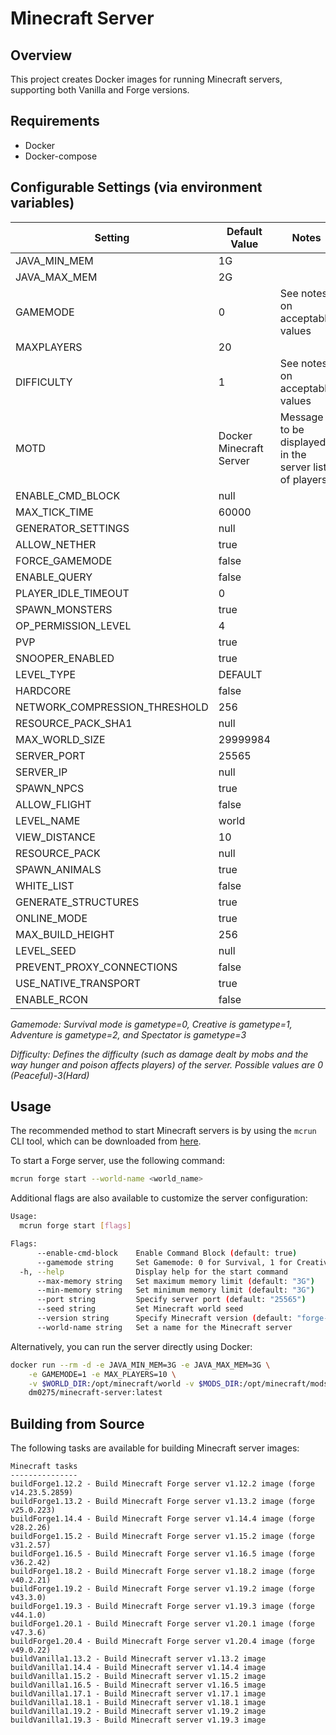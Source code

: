 # Minecraft Server

## Overview
This project creates Docker images for running Minecraft servers, supporting both Vanilla and Forge versions.

## Requirements
* Docker
* Docker-compose

## Configurable Settings (via environment variables)
| Setting                       | Default Value           | Notes                                                  |
|-------------------------------|-------------------------|--------------------------------------------------------|
| JAVA_MIN_MEM                  | 1G                      |                                                        |
| JAVA_MAX_MEM                  | 2G                      |                                                        |
| GAMEMODE                      | 0                       | See notes on acceptable values                         |
| MAXPLAYERS                    | 20                      |                                                        |
| DIFFICULTY                    | 1                       | See notes on acceptable values                         |
| MOTD                          | Docker Minecraft Server | Message to be displayed in the server list of players. |
| ENABLE_CMD_BLOCK              | null                    |                                                        |
| MAX_TICK_TIME                 | 60000                   |                                                        |
| GENERATOR_SETTINGS            | null                    |                                                        |
| ALLOW_NETHER                  | true                    |                                                        |
| FORCE_GAMEMODE                | false                   |                                                        |
| ENABLE_QUERY                  | false                   |                                                        |
| PLAYER_IDLE_TIMEOUT           | 0                       |                                                        |
| SPAWN_MONSTERS                | true                    |                                                        |
| OP_PERMISSION_LEVEL           | 4                       |                                                        |
| PVP                           | true                    |                                                        |
| SNOOPER_ENABLED               | true                    |                                                        |
| LEVEL_TYPE                    | DEFAULT                 |                                                        |
| HARDCORE                      | false                   |                                                        |
| NETWORK_COMPRESSION_THRESHOLD | 256                     |                                                        |
| RESOURCE_PACK_SHA1            | null                    |                                                        |
| MAX_WORLD_SIZE                | 29999984                |                                                        |
| SERVER_PORT                   | 25565                   |                                                        |
| SERVER_IP                     | null                    |                                                        |
| SPAWN_NPCS                    | true                    |                                                        |
| ALLOW_FLIGHT                  | false                   |                                                        |
| LEVEL_NAME                    | world                   |                                                        |
| VIEW_DISTANCE                 | 10                      |                                                        |
| RESOURCE_PACK                 | null                    |                                                        |
| SPAWN_ANIMALS                 | true                    |                                                        |
| WHITE_LIST                    | false                   |                                                        |
| GENERATE_STRUCTURES           | true                    |                                                        |
| ONLINE_MODE                   | true                    |                                                        |
| MAX_BUILD_HEIGHT              | 256                     |                                                        |
| LEVEL_SEED                    | null                    |                                                        |
| PREVENT_PROXY_CONNECTIONS     | false                   |                                                        |
| USE_NATIVE_TRANSPORT          | true                    |                                                        |
| ENABLE_RCON                   | false                   |                                                        |


_Gamemode: Survival mode is gametype=0, Creative is gametype=1, Adventure is gametype=2, and Spectator is gametype=3_

_Difficulty: Defines the difficulty (such as damage dealt by mobs and the way hunger and poison affects players) of the server. Possible values are 0 (Peaceful)-3(Hard)_

## Usage
The recommended method to start Minecraft servers is by using the `mcrun` CLI tool, which can be downloaded from [here](https://github.com/dm0275/mcrun).

To start a Forge server, use the following command:

```bash
mcrun forge start --world-name <world_name>
```

Additional flags are also available to customize the server configuration:

```bash
Usage:
  mcrun forge start [flags]

Flags:
      --enable-cmd-block    Enable Command Block (default: true)
      --gamemode string     Set Gamemode: 0 for Survival, 1 for Creative, 2 for Adventure, and 3 for Spectator (default: "0")
  -h, --help                Display help for the start command
      --max-memory string   Set maximum memory limit (default: "3G")
      --min-memory string   Set minimum memory limit (default: "3G")
      --port string         Specify server port (default: "25565")
      --seed string         Set Minecraft world seed
      --version string      Specify Minecraft version (default: "forge-1.20.1")
      --world-name string   Set a name for the Minecraft server
```

Alternatively, you can run the server directly using Docker:

```bash
docker run --rm -d -e JAVA_MIN_MEM=3G -e JAVA_MAX_MEM=3G \
    -e GAMEMODE=1 -e MAX_PLAYERS=10 \
    -v $WORLD_DIR:/opt/minecraft/world -v $MODS_DIR:/opt/minecraft/mods -p 25565:25565 \
    dm0275/minecraft-server:latest
```

## Building from Source
The following tasks are available for building Minecraft server images:

```plaintext
Minecraft tasks
---------------
buildForge1.12.2 - Build Minecraft Forge server v1.12.2 image (forge v14.23.5.2859)
buildForge1.13.2 - Build Minecraft Forge server v1.13.2 image (forge v25.0.223)
buildForge1.14.4 - Build Minecraft Forge server v1.14.4 image (forge v28.2.26)
buildForge1.15.2 - Build Minecraft Forge server v1.15.2 image (forge v31.2.57)
buildForge1.16.5 - Build Minecraft Forge server v1.16.5 image (forge v36.2.42)
buildForge1.18.2 - Build Minecraft Forge server v1.18.2 image (forge v40.2.21)
buildForge1.19.2 - Build Minecraft Forge server v1.19.2 image (forge v43.3.0)
buildForge1.19.3 - Build Minecraft Forge server v1.19.3 image (forge v44.1.0)
buildForge1.20.1 - Build Minecraft Forge server v1.20.1 image (forge v47.3.6)
buildForge1.20.4 - Build Minecraft Forge server v1.20.4 image (forge v49.0.22)
buildVanilla1.13.2 - Build Minecraft server v1.13.2 image
buildVanilla1.14.4 - Build Minecraft server v1.14.4 image
buildVanilla1.15.2 - Build Minecraft server v1.15.2 image
buildVanilla1.16.5 - Build Minecraft server v1.16.5 image
buildVanilla1.17.1 - Build Minecraft server v1.17.1 image
buildVanilla1.18.1 - Build Minecraft server v1.18.1 image
buildVanilla1.19.2 - Build Minecraft server v1.19.2 image
buildVanilla1.19.3 - Build Minecraft server v1.19.3 image
```